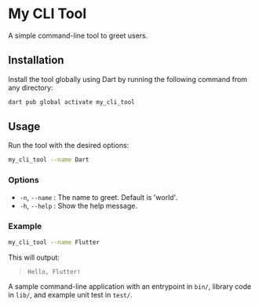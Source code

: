 # My CLI Tool

A simple command-line tool to greet users.

## Installation

Install the tool globally using Dart by running the following command from any directory:

```sh
dart pub global activate my_cli_tool
```

## Usage

Run the tool with the desired options:

```sh
my_cli_tool --name Dart
```

### Options

- `-n`, `--name` : The name to greet. Default is 'world'.
- `-h`, `--help` : Show the help message.

### Example

```sh
my_cli_tool --name Flutter
```

This will output:

> `Hello, Flutter!`

A sample command-line application with an entrypoint in `bin/`, library code
in `lib/`, and example unit test in `test/`.
